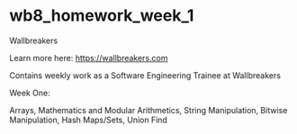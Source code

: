 # wb8_homework_week_1

Wallbreakers

Learn more here: https://wallbreakers.com

Contains weekly work as a Software Engineering Trainee at Wallbreakers

Week One:

Arrays, Mathematics and Modular Arithmetics, String Manipulation, Bitwise Manipulation, Hash Maps/Sets, Union Find

